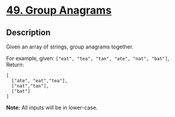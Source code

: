 # [49. Group Anagrams](https://leetcode.com/problems/group-anagrams/#/description)

## Description

Given an array of strings, group anagrams together.

For example, given: ``["eat", "tea", "tan", "ate", "nat", "bat"]``,    
Return:
```
[
  ["ate", "eat","tea"],
  ["nat","tan"],
  ["bat"]
]
```

**Note:** All inputs will be in lower-case.
